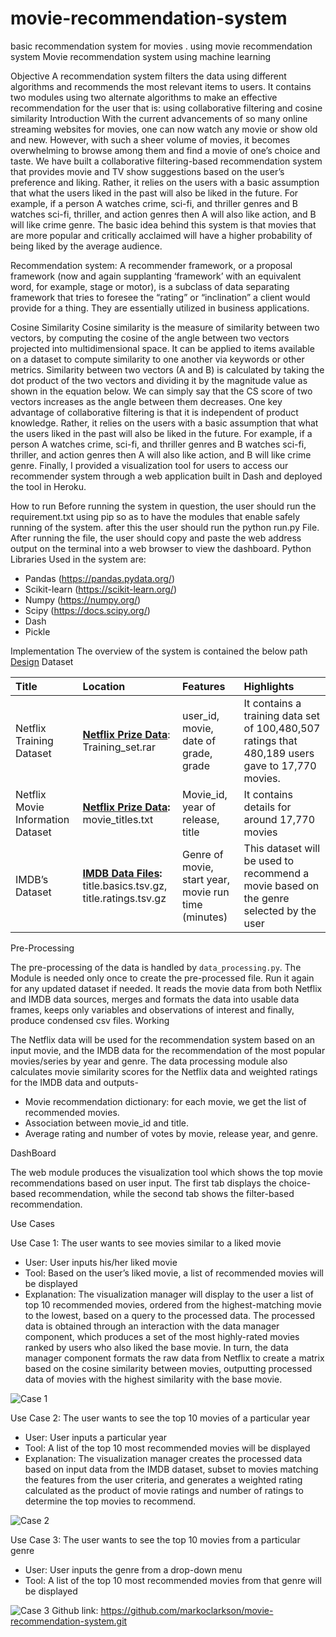 # movie-recommendation-system
basic recommendation system for movies . using  movie recommendation system
Movie recommendation system using machine learning 

 Objective
A recommendation system filters the data using different algorithms and recommends the most relevant items to users. It contains two modules using two alternate algorithms to make an effective recommendation for the user that is: using collaborative filtering and cosine similarity
 Introduction
With the current advancements of so many online streaming websites for movies, one can now watch any movie or show old and new. However, with such a sheer volume of movies, it becomes overwhelming to browse among them and find a movie of one’s choice and taste. We have built a collaborative filtering-based recommendation system that provides movie and TV show suggestions based on the user’s preference and liking. Rather, it relies on the users with a basic assumption that what the users liked in the past will also be liked in the future. For example, if a person A watches crime, sci-fi, and thriller genres and B watches sci-fi, thriller, and action genres then A will also like action, and B will like crime genre. The basic idea behind this system is that movies that are more popular and critically acclaimed will have a higher probability of being liked by the average audience.

Recommendation system:
A recommender framework, or a proposal framework (now and again supplanting ‘framework’ with an equivalent word, for example, stage or motor), is a subclass of data separating framework that tries to foresee the “rating” or “inclination” a client would provide for a thing. They are essentially utilized in business applications.

Cosine Similarity
Cosine similarity is the measure of similarity between two vectors, by computing the cosine of the angle between two vectors projected into multidimensional space. It can be applied to items available on a dataset to compute similarity to one another via keywords or other metrics. Similarity between two vectors (A and B) is calculated by taking the dot product of the two vectors and dividing it by the magnitude value as shown in the equation below. We can simply say that the CS score of two vectors increases as the angle between them decreases. One key advantage of collaborative filtering is that it is independent of product knowledge. Rather, it relies on the users with a basic assumption that what the users liked in the past will also be liked in the future. For example, if a person A watches crime, sci-fi, and thriller genres and B watches sci-fi, thriller, and action genres then A will also like action, and B will like crime genre. Finally, I provided a visualization tool for users to access our recommender system through a web application built in Dash and deployed the tool in Heroku.

How to run
Before running the system in question, the user should run the requirement.txt using pip so as to have the modules that enable safely running of the system. after this the user should run the python run.py File. After running the file, the user should copy and paste the web address output on the terminal into a web browser to view the dashboard.
Python Libraries Used in the system are:
- Pandas (https://pandas.pydata.org/)
- Scikit-learn (https://scikit-learn.org/)
- Numpy (https://numpy.org/)
- Scipy (https://docs.scipy.org/)
- Dash
- Pickle


 Implementation
The overview of the system is contained the below path 
[Design](images/architechture.jpg)
 Dataset

| Title | Location | Features | Highlights |
 :---- | :--- | :--- | :----- |
Netflix Training Dataset | __[Netflix Prize Data](https://www.kaggle.com/netflix-inc/netflix-prize-data)__: Training_set.rar | user_id, movie, date of grade, grade| It contains a training data set of  100,480,507 ratings that 480,189 users gave to 17,770 movies.|
Netflix Movie Information Dataset | __[Netflix Prize Data](https://www.kaggle.com/netflix-inc/netflix-prize-data#movie_titles.csv):__ movie_titles.txt | Movie_id, year of release, title | It contains details for around 17,770 movies |
IMDB’s Dataset |__[IMDB Data Files](https://www.imdb.com/interfaces/):__ title.basics.tsv.gz, title.ratings.tsv.gz | Genre of movie, start year, movie run time (minutes) |This dataset will be used to recommend a movie based on the genre selected by the user

Pre-Processing

The pre-processing of the data is handled by `data_processing.py`. The Module is needed only once to create the pre-processed file. Run it again for any updated dataset if needed. It reads the movie data from both Netflix and IMDB data sources, merges and formats the data into usable data frames, keeps only variables and observations of interest and finally, produce condensed csv files.
Working

The Netflix data will be used for the recommendation system based on an input movie, and the IMDB data for the recommendation of the most popular movies/series by year and genre. The data processing module also calculates movie similarity scores for the Netflix data and weighted ratings for the IMDB data and outputs-
-  Movie recommendation dictionary: for each movie, we get the list of recommended
movies.
- Association between movie_id and title.
- Average rating and number of votes by movie, release year, and genre.

 DashBoard

The web module produces the visualization tool which shows the top movie recommendations based on user input. The first tab displays the choice-based recommendation, while the second tab shows the filter-based recommendation.

Use Cases

Use Case 1: The user wants to see movies similar to a liked movie
- User: User inputs his/her liked movie
- Tool: Based on the user’s liked movie, a list of recommended movies will be displayed
- Explanation: The visualization manager will display to the user a list of top 10 recommended movies, ordered from the highest-matching movie to the lowest, based on a query to the processed data. The
processed data is obtained through an interaction with the data manager component, which
produces a set of the most highly-rated movies ranked by users who also liked the base movie.
In turn, the data manager component formats the raw data from Netflix to create a matrix based
on the cosine similarity between movies, outputting processed data of movies with the highest
similarity with the base movie.

![Case 1](images/case1.gif)

Use Case 2: The user wants to see the top 10 movies of a particular year
- User: User inputs a particular year
- Tool: A list of the top 10 most recommended movies will be displayed
- Explanation: The visualization manager creates the processed data based on input
data from the IMDB dataset, subset to movies matching the features from the user criteria, and
generates a weighted rating calculated as the product of movie ratings and number of ratings to
determine the top movies to recommend.

![Case 2](images/case2.gif)

Use Case 3: The user wants to see the top 10 movies from a particular genre
- User: User inputs the genre from a drop-down menu
- Tool: A list of the top 10 most recommended movies from that genre will be displayed

![Case 3](images/case2_new.png)
 Github link: https://github.com/markoclarkson/movie-recommendation-system.git
